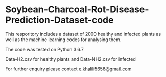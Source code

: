 # Soybean-Charcoal-Rot-Disease-Prediction-Dataset-code

This resporitory includes a dataset of 2000 healthy and infected plants as well as the machine learning codes for analysing them. 

The code was tested on Python 3.6.7

Data-H2.csv for healthy plants and Data-NH2.csv for infected

For further enquiry please contact e.khalili5656@gmail.com
